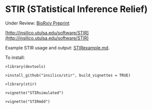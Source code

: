 # STIR (STatistical Inference Relief)

Under Review: [BioRxiv Preprint](https://www.biorxiv.org/content/early/2018/06/30/359224)

[http://insilico.utulsa.edu/software/STIR](http://insilico.utulsa.edu/software/STIR)

Example STIR usage and output: [STIRexample.md](https://github.com/insilico/STIR/blob/master/inst/example/STIRexample.md).

To install:

    >library(devtools)
    
    >install_github("insilico/stir", build_vignettes = TRUE)

    >library(stir)
    
    >vignette("STIRsimulated")
    
    >vignette("STIRmdd")

